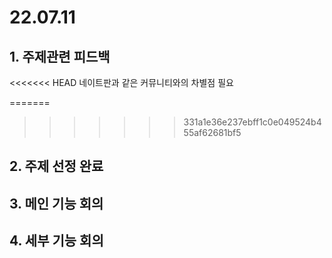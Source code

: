 # 22.07.11

## 1. 주제관련 피드백
<<<<<<< HEAD
네이트판과 같은 커뮤니티와의 차별점 필요

=======
>>>>>>> 331a1e36e237ebff1c0e049524b455af62681bf5
## 2. 주제 선정 완료
## 3. 메인 기능 회의
## 4. 세부 기능 회의 
